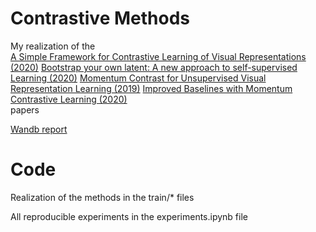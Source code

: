 # Contrastive Methods

My realization of the \
[A Simple Framework for Contrastive Learning of Visual Representations (2020)](https://arxiv.org/abs/2002.05709)
[Bootstrap your own latent: A new approach to self-supervised Learning (2020)](https://arxiv.org/abs/2006.07733)
[Momentum Contrast for Unsupervised Visual Representation Learning (2019)](https://arxiv.org/abs/1911.05722)
[Improved Baselines with Momentum Contrastive Learning (2020)](https://arxiv.org/abs/2003.04297) \
papers

[Wandb report](https://wandb.ai/messlav/SLL_HW2/reports/SSL-HW2--VmlldzozNTg4NjAz?accessToken=oxq83jndics7t50b8jqxkrnp1n9mcjaqtggbmc690477p6azx0ewmxl5azswwk3f)

# Code
Realization of the methods in the train/* files

All reproducible experiments in the experiments.ipynb file
